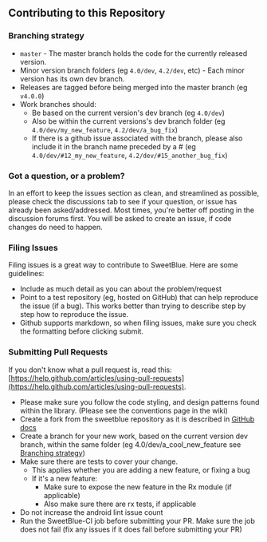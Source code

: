 ## Contributing to this Repository

### Branching strategy
* `master` - The master branch holds the code for the currently released version.
* Minor version branch folders (eg `4.0/dev`, `4.2/dev`, etc) - Each minor version has its own dev branch.
* Releases are tagged before being merged into the master branch (eg `v4.0.0`)
* Work branches should:
  * Be based on the current version's dev branch (eg `4.0/dev`)
  * Also be within the current versions's dev branch folder (eg `4.0/dev/my_new_feature`, `4.2/dev/a_bug_fix`)
  * If there is a github issue associated with the branch, please also include it in the branch name preceded by a # (eg `4.0/dev/#12_my_new_feature`, `4.2/dev/#15_another_bug_fix`)

### Got a question, or a problem?
In an effort to keep the issues section as clean, and streamlined as possible, please check the discussions tab to see if your question, or issue has already been asked/addressed. Most times, you're better off posting in the discussion forums first. You will be asked to create an issue, if code changes do need to happen.

### Filing Issues

Filing issues is a great way to contribute to SweetBlue. Here are some guidelines:

* Include as much detail as you can about the problem/request
* Point to a test repository (eg, hosted on GitHub) that can help reproduce the issue (if a bug). This works better than trying to describe step by step how to reproduce the issue.
* Github supports markdown, so when filing issues, make sure you check the formatting before clicking submit.


### Submitting Pull Requests

If you don't know what a pull request is, read this: [https://help.github.com/articles/using-pull-requests](https://help.github.com/articles/using-pull-requests).

* Please make sure you follow the code styling, and design patterns found within the library. (Please see the conventions page in the wiki)
* Create a fork from the sweetblue repository as it is described in [GitHub docs](https://docs.github.com/en/get-started/quickstart/fork-a-repo#forking-a-repository)
* Create a branch for your new work, based on the current version dev branch, within the same folder (eg 4.0/dev/a_cool_new_feature see [Branching strategy](#branching-strategy))
* Make sure there are tests to cover your change.
  * This applies whether you are adding a new feature, or fixing a bug
  * If it's a new feature:
    * Make sure to expose the new feature in the Rx module (if applicable)
    * Also make sure there are rx tests, if applicable
* Do not increase the android lint issue count
* Run the SweetBlue-CI job before submitting your PR. Make sure the job does not fail (fix any issues if it does fail before submitting your PR)


